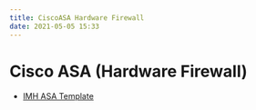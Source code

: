 ```yaml
---
title: CiscoASA Hardware Firewall
date: 2021-05-05 15:33
---
```


# Cisco ASA (Hardware Firewall)

* [IMH ASA Template](imh_asa_template)
